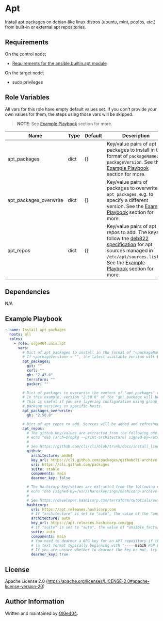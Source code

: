 Apt
=========

Install apt packages on debian-like linux distros (ubuntu, mint, pop!os, etc.) from built-in or external apt repositories.

Requirements
------------

On the control node:

* [Requirements for the ansible.builtin.apt module](https://docs.ansible.com/ansible/latest/collections/ansible/builtin/apt_module.html#requirements)


On the target node:

* sudo privileges

Role Variables
--------------

All vars for this role have empty default values set. If you don't provide your own values for them, the steps using those vars will be skipped.

> **NOTE**: See [Example Playbook](#example-playbook) section for more.

| Name                   | Type | Default | Description                                                                                |
| ---------------------- | ---- | ------- | ------------------------------------------------------------------------------------------ |
| apt_packages           | dict | {}      | Key/value pairs of apt packages to install in the format of `packageName: packageVersion`. See the [Example Playbook](#example-playbook) section for more. |
| apt_packages_overwrite | dict | {}      | Key/value pairs of packages to overwrite `apt_packages`, e.g. to specify a different version. See the [Example Playbook](#example-playbook) section for more. |
| apt_repos              | dict | {}      | Key/value pairs of apt repos to add. The keys follow the [deb822 specification](https://repolib.readthedocs.io/en/latest/deb822-format.html) for apt sources managed in `/etc/apt/sources.list.d`. See the [Example Playbook](#example-playbook) section for more. |

Dependencies
------------

N/A

Example Playbook
----------------

```yaml
- name: Install apt packages
  hosts: all
  roles:
    - role: olge404.unix.apt
      vars:
        # Dict of apt packages to install in the format of "<packageName>: <packageVersion>".
        # If <packageVersion> = "", the latest available version will be used.
        apt_packages:
          git: ""
          curl: ""
          gh: "2.43.0"
          terraform: ""
          packer: ""

        # Dict of packages to overwrite the content of "apt_packages" with.
        # In this example, version "2.50.0" of the "gh" package will be installed instead of version "2.43.0".
        # This is useful if you are layering configuration using group_vars and host_vars and want to overwrite specific
        # package versions on specific hosts.
        apt_packages_overwrite:
          gh: "2.50.0"

        # Dict of apt repos to add. Sources will be added and refreshed before package installations. Order of the keys don't matter.
        apt_repos:
          # The github key/values are extracted from the following one-line string and the github docs:
          # echo "deb [arch=$(dpkg --print-architecture) signed-by=/etc/apt/keyrings/githubcli-archive-keyring.gpg] https://cli.github.com/packages stable main"
          #
          # See https://github.com/cli/cli/blob/trunk/docs/install_linux.md#debian-ubuntu-linux-raspberry-pi-os-apt for more.
          github:
            architecture: amd64
            key_url: https://cli.github.com/packages/githubcli-archive-keyring.gpg
            uri: https://cli.github.com/packages
            suite: stable
            components: main
            dearmor_key: false

          # The hashicorp key/values are extracted from the following one-line string and the hashicorp docs:
          # echo "deb [signed-by=/usr/share/keyrings/hashicorp-archive-keyring.gpg] https://apt.releases.hashicorp.com $(lsb_release -cs) main"
          #
          # See https://developer.hashicorp.com/terraform/tutorials/aws-get-started/install-cli for more.
          hashicorp:
            uri: https://apt.releases.hashicorp.com
            # If "architecture" is set to "auto", the value of the "ansible_facts['architecture']" mapping is used
            architecture: auto
            key_url: https://apt.releases.hashicorp.com/gpg
            # If "suite" is set to "auto", the value of "ansible_facts['distribution_release']" is used
            suite: auto
            components: main
            # You need to dearmor a GPG key for an APT repository if the key is provided in ASCII-armored format
            # (a text format typically beginning with "-----BEGIN PGP PUBLIC KEY BLOCK-----").
            # If you are unsure whether to dearmor the key or not, try setting this to 'false' first (or download the key and take a look at it yourself).
            dearmor_key: true
```

License
-------

Apache License 2.0 (https://apache.org/licenses/LICENSE-2.0#apache-license-version-20)

Author Information
------------------

Written and maintained by [OlGe404](https://github.com/OlGe404).

